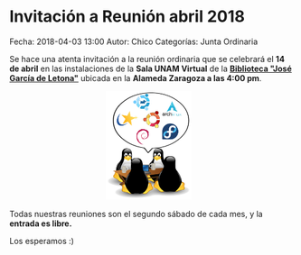 Invitación a Reunión abril 2018
==================================

Fecha: 2018-04-03 13:00
Autor:  Chico
Categorías: Junta Ordinaria

Se hace una atenta invitación a la reunión ordinaria que se celebrará el __14 de abril__ en las instalaciones de la __Sala UNAM Virtual__ de la __[Biblioteca "José García de Letona"](https://www.openstreetmap.org/#map=19/25.54029/-103.44524)__ ubicada en la __Alameda Zaragoza a las 4:00 pm__.

<center>
<a class="img-responsive" href="2016-10-16-invitacion-reunion-noviembre/LinuxParty.png"><img class="img-responsive" style="width:30%;height:auto;margin-right:12px;" src="2016-10-16-invitacion-reunion-noviembre/LinuxParty.png" alt="Reunión ordinaria marzo" width="325" height="250"></a>
</center>

Todas nuestras reuniones son el segundo sábado de cada mes, y la __entrada es libre.__

Los esperamos :)
